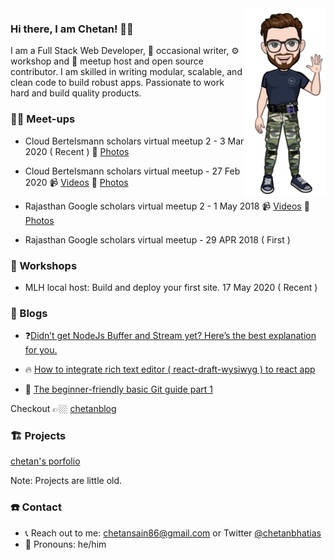 <img align="right" src="https://github.com/Ckbhatia/Ckbhatia/blob/master/transparent.png" alt="Avatar of chetan kumar" width=130px height=300px />

### Hi there, I am Chetan! 👋🏿

I am a Full Stack Web Developer, 📝 occasional writer, ⚙️ workshop and 🎤 meetup host and open source contributor. I am skilled in writing modular, scalable, and clean code to build robust apps.
Passionate to work hard and build quality products.


### 🤙🏻 Meet-ups

- Cloud Bertelsmann scholars virtual meetup 2 - 3 Mar 2020 ( Recent )  📸 [Photos](https://photos.app.goo.gl/cLM4eXNoHn6K3atB6)

- Cloud Bertelsmann scholars virtual meetup - 27 Feb 2020  📹 [Videos](https://photos.app.goo.gl/JCRP8wb2siT2ecWx6)  📸 [Photos](https://photos.app.goo.gl/ofHN5VBMuakErKUV6)

- Rajasthan Google scholars virtual meetup 2 - 1 May 2018   📹 [Videos](https://photos.app.goo.gl/71iEM8FzzAjSjD9B2) 📸 [Photos](https://photos.app.goo.gl/Qg1LMFiaP2ziJ9Lm8)

- Rajasthan Google scholars virtual meetup - 29 APR 2018 ( First )


### 📌 Workshops

- MLH local host: Build and deploy your first site. 17 May 2020 ( Recent )


### 📝 Blogs

- ❓[Didn’t get NodeJs Buffer and Stream yet? Here’s the best explanation for you.](https://chetanblog.netlify.app/blog/nodebufferandstream)

- 🔥 [How to integrate rich text editor ( react-draft-wysiwyg ) to react app](https://chetanblog.netlify.app/blog/richreacttexteditor)

- 👯‍ [The beginner-friendly basic Git guide part 1](https://chetanblog.netlify.app/blog/thebeginnerfriendlygit)

Checkout 👉🏼 [chetanblog](https://chetanblog.netlify.app/)

### 🏗 Projects

[chetan's porfolio](https://ckportfolio.netlify.app/)

Note: Projects are little old.


### ☎️ Contact 

-  📞 Reach out to me: chetansain86@gmail.com or Twitter [@chetanbhatias](https://twitter.com/chetanbhatias)
-  👦 Pronouns: he/him
